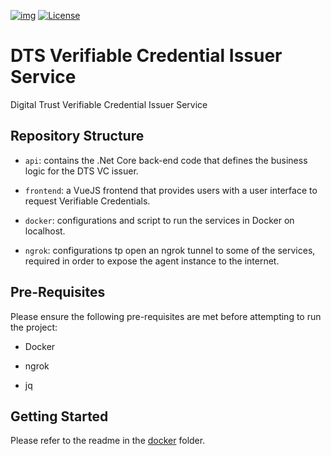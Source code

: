 [![img](https://img.shields.io/badge/Lifecycle-Experimental-339999)](https://github.com/bcgov/repomountie/blob/master/doc/lifecycle-badges.md)
[![License](https://img.shields.io/badge/License-Apache%202.0-blue.svg)](LICENSE)

# DTS Verifiable Credential Issuer Service

Digital Trust Verifiable Credential Issuer Service

## Repository Structure

- `api`: contains the .Net Core back-end code that defines the business logic for the DTS VC issuer.

- `frontend`: a VueJS frontend that provides users with a user interface to request Verifiable Credentials.

- `docker`: configurations and script to run the services in Docker on localhost.

- `ngrok`: configurations tp open an ngrok tunnel to some of the services, required in order to expose the agent instance to the internet.

## Pre-Requisites

Please ensure the following pre-requisites are met before attempting to run the project:

- Docker

- ngrok

- jq

## Getting Started

Please refer to the readme in the [docker](./docker/README.md) folder.

